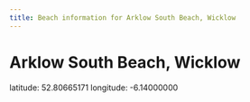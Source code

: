 ```yaml
---
title: Beach information for Arklow South Beach, Wicklow
---
```

# Arklow South Beach, Wicklow 

<div class="location-info">latitude: 52.80665171 longitude: -6.14000000</div>
<div></div>